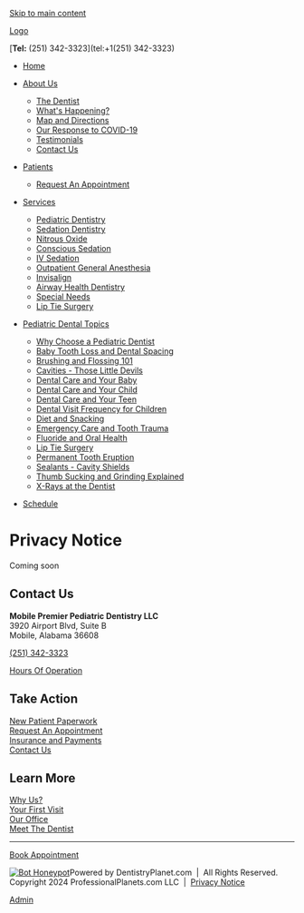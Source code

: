 [Skip to main content](#main-content)

[Logo](https://www.mobilekidsdentist.com/)

[**Tel:** (251) 342-3323](tel:+1(251) 342-3323)[](https://www.facebook.com/MobileKidsDentist)[](https://goo.gl/maps/qTyErkTLQLBYeYiZ8)

* [Home](https://www.mobilekidsdentist.com/)
* [About Us](https://www.mobilekidsdentist.com/about-us)
    
    * [The Dentist](https://www.mobilekidsdentist.com/index.php?p=403262)
    * [What's Happening?](https://www.mobilekidsdentist.com/what-s-happening)
    * [Map and Directions](https://www.mobilekidsdentist.com/index.php?p=404673)
    * [Our Response to COVID-19](https://www.mobilekidsdentist.com/our-response-to-covid-19)
    * [Testimonials](https://www.mobilekidsdentist.com/testimonials-1)
    * [Contact Us](https://www.mobilekidsdentist.com/contact-us-1-2)
    
* [Patients](https://www.mobilekidsdentist.com/patients)
    
    * [Request An Appointment](https://www.mobilekidsdentist.com/patients/request-an-appointment)
    
* [Services](https://www.mobilekidsdentist.com/services)
    
    * [Pediatric Dentistry](http://mobilekidsdentist.dentistryplanet.com/index.php?p=492875)
    * [Sedation Dentistry](https://www.mobilekidsdentist.com/services/sedation-dentistry)
    * [Nitrous Oxide](https://www.mobilekidsdentist.com/services/nitrous-oxide)
    * [Conscious Sedation](https://www.mobilekidsdentist.com/services/conscious-sedation)
    * [IV Sedation](https://www.mobilekidsdentist.com/services/iv-sedation)
    * [Outpatient General Anesthesia](https://www.mobilekidsdentist.com/services/outpatient-general-anesthesia)
    * [Invisalign](https://www.mobilekidsdentist.com/services/invisalign)
    * [Airway Health Dentistry](https://www.mobilekidsdentist.com/services/airway-health-dentistry)
    * [Special Needs](https://www.mobilekidsdentist.com/services/special-needs)
    * [Lip Tie Surgery](https://www.mobilekidsdentist.com/pediatric-dental-topics/lip-tie-surgery)
    
* [Pediatric Dental Topics](https://www.mobilekidsdentist.com/pediatric-dental-topics)
    
    * [Why Choose a Pediatric Dentist](https://www.mobilekidsdentist.com/pediatric-dental-topics/why-choose-a-pediatric-dentist)
    * [Baby Tooth Loss and Dental Spacing](https://www.mobilekidsdentist.com/pediatric-dental-topics/baby-tooth-loss-and-dental-spacing)
    * [Brushing and Flossing 101](https://www.mobilekidsdentist.com/pediatric-dental-topics/brushing-and-flossing-101)
    * [Cavities - Those Little Devils](https://www.mobilekidsdentist.com/pediatric-dental-topics/cavities-those-little-devils)
    * [Dental Care and Your Baby](https://www.mobilekidsdentist.com/pediatric-dental-topics/dental-care-and-your-baby)
    * [Dental Care and Your Child](https://www.mobilekidsdentist.com/pediatric-dental-topics/dental-care-and-your-child)
    * [Dental Care and Your Teen](https://www.mobilekidsdentist.com/pediatric-dental-topics/dental-care-and-your-teen)
    * [Dental Visit Frequency for Children](https://www.mobilekidsdentist.com/pediatric-dental-topics/dental-visit-frequency-for-children)
    * [Diet and Snacking](https://www.mobilekidsdentist.com/pediatric-dental-topics/diet-and-snacking)
    * [Emergency Care and Tooth Trauma](https://www.mobilekidsdentist.com/pediatric-dental-topics/emergency-care-and-tooth-trauma)
    * [Fluoride and Oral Health](https://www.mobilekidsdentist.com/pediatric-dental-topics/fluoride-and-oral-health)
    * [Lip Tie Surgery](https://www.mobilekidsdentist.com/pediatric-dental-topics/lip-tie-surgery)
    * [Permanent Tooth Eruption](https://www.mobilekidsdentist.com/pediatric-dental-topics/permanent-tooth-eruption-1)
    * [Sealants - Cavity Shields](https://www.mobilekidsdentist.com/pediatric-dental-topics/sealants-cavity-shields)
    * [Thumb Sucking and Grinding Explained](https://www.mobilekidsdentist.com/pediatric-dental-topics/thumb-sucking-and-grinding-explained)
    * [X-Rays at the Dentist](https://www.mobilekidsdentist.com/pediatric-dental-topics/x-rays-at-the-dentist)
    
* [Schedule](https://www.mobilekidsdentist.com/schedule)

Privacy Notice
==============

Coming soon

Contact Us
----------

**Mobile Premier Pediatric Dentistry LLC**  
3920 Airport Blvd, Suite B  
Mobile, Alabama 36608  

[(251) 342-3323](tel:+1(251)%20342-3323)

[Hours Of Operation](https://www.mobilekidsdentist.com/schedule)

Take Action
-----------

[New Patient Paperwork](https://www.mobilekidsdentist.com/patients)  
[Request An Appointment](https://www.mobilekidsdentist.com/schedule)  
[Insurance and Payments](https://www.mobilekidsdentist.com/patients)  
[Contact Us](https://www.mobilekidsdentist.com/contact-us-1-2)  

Learn More
----------

[Why Us?](https://www.mobilekidsdentist.com/pediatric-dental-topics/why-choose-a-pediatric-dentist)  
[Your First Visit](https://www.mobilekidsdentist.com/patients)  
[Our Office](https://www.mobilekidsdentist.com/schedule)  
[Meet The Dentist](https://www.mobilekidsdentist.com/about-us)

* * *

[](https://www.facebook.com/MobileKidsDentist)[](https://goo.gl/maps/qTyErkTLQLBYeYiZ8)

[Book Appointment](https://www.mobilekidsdentist.com/schedule)

[![Bot Honeypot](/shared/trap/transparent_1x1.gif)](https://www.mobilekidsdentist.com/shared/trap/index.php?no-follow)Powered by DentistryPlanet.com  |  All Rights Reserved. Copyright 2024 ProfessionalPlanets.com LLC  |  [Privacy Notice](https://www.mobilekidsdentist.com/index.php?privacy=website)

[Admin](https://www.mobilekidsdentist.com/admin)